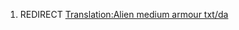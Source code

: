 1.  REDIRECT [Translation:Alien medium armour
    txt/da](Translation:Alien_medium_armour_txt/da "wikilink")